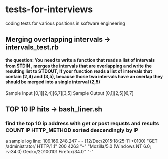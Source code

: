 # tests-for-interviews
coding tests for various positions in software engineering
## Merging overlapping intervals -> intervals_test.rb
#### the question: You need to write a function that reads a list of intervals from STDIN , merges the intervals that are overlapping and write the resulting list to STDOUT, If your function reads a list of intervals that contain (2,4) and (3,5), because those two intervals have an overlap they should be merged into a single interval (2,5)
Sample Input
[0,1][2,4][6,7][3,5]
Sample Output
[0,1][2,5][6,7]

## TOP 10 IP hits -> bash_liner.sh
### find the top 10 ip address with get or post requsts and results COUNT IP HTTP_METHOD sorted descendingly by IP
a sample log line:
109.169.248.247 - - [12/Dec/2015:18:25:11 +0100] "GET /administrator/ HTTP/1.1" 200 4263 "-" "Mozilla/5.0 (Windows NT 6.0; rv:34.0) Gecko/20100101 Firefox/34.0" "-"
